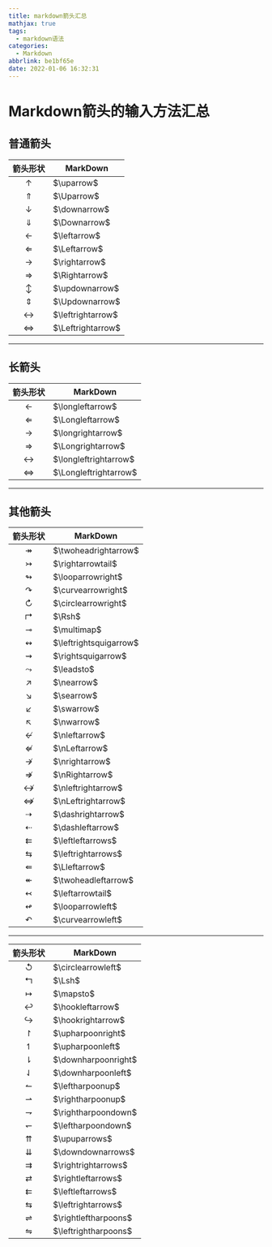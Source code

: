 ```yaml
---
title: markdown箭头汇总
mathjax: true
tags:
  - markdown语法
categories:
  - Markdown
abbrlink: be1bf65e
date: 2022-01-06 16:32:31
---
```


# Markdown箭头的输入方法汇总

## 普通箭头

箭头形状 | MarkDown
 :-: | - 
$\uparrow$ | \$\uparrow$
$\Uparrow$ | \$\Uparrow$
$\downarrow$ | \$\downarrow$
$\Downarrow$ | \$\Downarrow$
$\leftarrow$ | \$\leftarrow$
$\Leftarrow$ | \$\Leftarrow$
$\rightarrow$ | \$\rightarrow$
$\Rightarrow$ | \$\Rightarrow$
$\updownarrow$ | \$\updownarrow$
$\Updownarrow$ | \$\Updownarrow$
$\leftrightarrow$ | \$\leftrightarrow$
$\Leftrightarrow$ | \$\Leftrightarrow$
---
<!-- more -->
## 长箭头

箭头形状 | MarkDown
 :-: | - 
$\longleftarrow$ | \$\longleftarrow$
$\Longleftarrow$| \$\Longleftarrow$
$\longrightarrow$ | \$\longrightarrow$
$\Longrightarrow$ | \$\Longrightarrow$
$\longleftrightarrow$ | \$\longleftrightarrow$
$\Longleftrightarrow$ | \$\Longleftrightarrow$
---
## 其他箭头

箭头形状 | MarkDown
 :-: | - 
$\twoheadrightarrow$ | \$\twoheadrightarrow$
$\rightarrowtail$ | \$\rightarrowtail$
$\looparrowright$ | \$\looparrowright$
$\curvearrowright$ | \$\curvearrowright$
$\circlearrowright$ | \$\circlearrowright$
$\Rsh$ | \$\Rsh$
$\multimap$ | \$\multimap$
$\leftrightsquigarrow$ | \$\leftrightsquigarrow$
$\rightsquigarrow$ | \$\rightsquigarrow$
$\leadsto$ | \$\leadsto$
$\nearrow$ | \$\nearrow$
$\searrow$ | \$\searrow$
$\swarrow$ | \$\swarrow$
$\nwarrow$ | \$\nwarrow$
$\nleftarrow$ | \$\nleftarrow$
$\nLeftarrow$ | \$\nLeftarrow$
$\nrightarrow$ | \$\nrightarrow$
$\nRightarrow$ | \$\nRightarrow$
$\nleftrightarrow$ | \$\nleftrightarrow$
$\nLeftrightarrow$ | \$\nLeftrightarrow$
$\dashrightarrow$ | \$\dashrightarrow$
$\dashleftarrow$ | \$\dashleftarrow$
$\leftleftarrows$ | \$\leftleftarrows$
$\leftrightarrows$ | \$\leftrightarrows$
$\Lleftarrow$ | \$\Lleftarrow$
$\twoheadleftarrow$ | \$\twoheadleftarrow$
$\leftarrowtail$ | \$\leftarrowtail$
$\looparrowleft$ | \$\looparrowleft$
$\curvearrowleft$ | \$\curvearrowleft$
---
箭头形状 | MarkDown
 :-: | - 
$\circlearrowleft$ | \$\circlearrowleft$
$\Lsh$ | \$\Lsh$
$\mapsto$ | \$\mapsto$
$\hookleftarrow$ | \$\hookleftarrow$
$\hookrightarrow$ | \$\hookrightarrow$
$\upharpoonright$ | \$\upharpoonright$
$\upharpoonleft$ | \$\upharpoonleft$
$\downharpoonright$ | \$\downharpoonright$
$\downharpoonleft$ | \$\downharpoonleft$
$\leftharpoonup$ | \$\leftharpoonup$
$\rightharpoonup$ | \$\rightharpoonup$
$\rightharpoondown$ | \$\rightharpoondown$
$\leftharpoondown$ | \$\leftharpoondown$
$\upuparrows$ | \$\upuparrows$
$\downdownarrows$ | \$\downdownarrows$
$\rightrightarrows$ | \$\rightrightarrows$
$\rightleftarrows$ | \$\rightleftarrows$
$\leftleftarrows$ | \$\leftleftarrows$
$\leftrightarrows$ | \$\leftrightarrows$
$\rightleftharpoons$ | \$\rightleftharpoons$
$\leftrightharpoons$ | \$\leftrightharpoons$